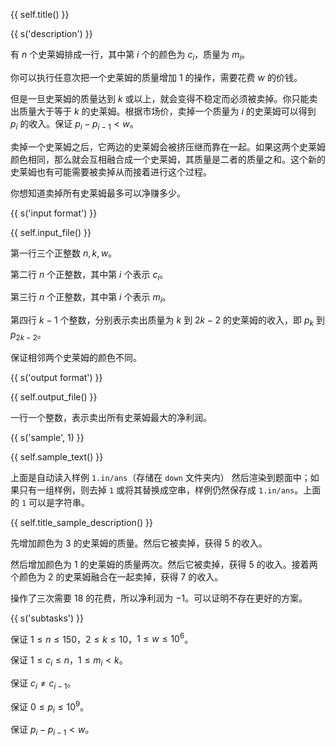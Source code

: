 {{ self.title() }}

{{ s('description') }}

有 $n$ 个史莱姆排成一行，其中第 $i$ 个的颜色为 $c_i$，质量为 $m_i$。

你可以执行任意次把一个史莱姆的质量增加 $1$ 的操作，需要花费 $w$ 的价钱。

但是一旦史莱姆的质量达到 $k$ 或以上，就会变得不稳定而必须被卖掉。你只能卖出质量大于等于 $k$ 的史莱姆。根据市场价，卖掉一个质量为 $i$ 的史莱姆可以得到 $p_i$ 的收入。保证 $p_i-p_{i-1}<w$。

卖掉一个史莱姆之后，它两边的史莱姆会被挤压继而靠在一起。如果这两个史莱姆颜色相同，那么就会互相融合成一个史莱姆，其质量是二者的质量之和。这个新的史莱姆也有可能需要被卖掉从而接着进行这个过程。

你想知道卖掉所有史莱姆最多可以净赚多少。

{{ s('input format') }}

{{ self.input_file() }}

第一行三个正整数 $n,k,w$。

第二行 $n$ 个正整数，其中第 $i$ 个表示 $c_i$。

第三行 $n$ 个正整数，其中第 $i$ 个表示 $m_i$。

第四行 $k-1$ 个整数，分别表示卖出质量为 $k$ 到 $2k-2$ 的史莱姆的收入，即 $p_k$ 到 $p_{2k-2}$。

保证相邻两个史莱姆的颜色不同。

{{ s('output format') }}

{{ self.output_file() }}

一行一个整数，表示卖出所有史莱姆最大的净利润。

{{ s('sample', 1) }}

{{ self.sample_text() }}

上面是自动读入样例 `1.in/ans`（存储在 `down` 文件夹内） 然后渲染到题面中；如果只有一组样例，则去掉 `1` 或将其替换成空串，样例仍然保存成 `1.in/ans`。上面的 `1` 可以是字符串。

{{ self.title_sample_description() }}

先增加颜色为 $3$ 的史莱姆的质量。然后它被卖掉，获得 $5$ 的收入。

然后增加颜色为 $1$ 的史莱姆的质量两次。然后它被卖掉，获得 $5$ 的收入。接着两个颜色为 $2$ 的史莱姆融合在一起卖掉，获得 $7$ 的收入。

操作了三次需要 $18$ 的花费，所以净利润为 $-1$。可以证明不存在更好的方案。

{{ s('subtasks') }}

保证 $1\le n \le 150$，$2\le k \le 10$，$1\le w\le 10^6$。

保证 $1\le c_i \le n$，$1\le m_i < k$。

保证 $c_i\ne c_{i-1}$。

保证 $0\le p_i\le 10^9$。

保证 $p_i-p_{i-1}<w$。



